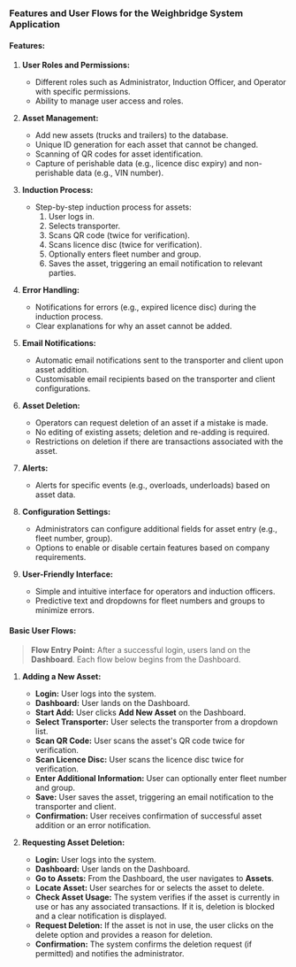 ### Features and User Flows for the Weighbridge System Application

#### Features:

1. **User Roles and Permissions:**

   - Different roles such as Administrator, Induction Officer, and Operator with specific permissions.
   - Ability to manage user access and roles.

2. **Asset Management:**

   - Add new assets (trucks and trailers) to the database.
   - Unique ID generation for each asset that cannot be changed.
   - Scanning of QR codes for asset identification.
   - Capture of perishable data (e.g., licence disc expiry) and non-perishable data (e.g., VIN number).

3. **Induction Process:**

   - Step-by-step induction process for assets:
     1. User logs in.
     2. Selects transporter.
     3. Scans QR code (twice for verification).
     4. Scans licence disc (twice for verification).
     5. Optionally enters fleet number and group.
     6. Saves the asset, triggering an email notification to relevant parties.

4. **Error Handling:**

   - Notifications for errors (e.g., expired licence disc) during the induction process.
   - Clear explanations for why an asset cannot be added.

5. **Email Notifications:**

   - Automatic email notifications sent to the transporter and client upon asset addition.
   - Customisable email recipients based on the transporter and client configurations.

6. **Asset Deletion:**

   - Operators can request deletion of an asset if a mistake is made.
   - No editing of existing assets; deletion and re-adding is required.
   - Restrictions on deletion if there are transactions associated with the asset.

7. **Alerts:**

   - Alerts for specific events (e.g., overloads, underloads) based on asset data.

8. **Configuration Settings:**

   - Administrators can configure additional fields for asset entry (e.g., fleet number, group).
   - Options to enable or disable certain features based on company requirements.

9. **User-Friendly Interface:**
   - Simple and intuitive interface for operators and induction officers.
   - Predictive text and dropdowns for fleet numbers and groups to minimize errors.

#### Basic User Flows:

> **Flow Entry Point:** After a successful login, users land on the **Dashboard**. Each flow below begins from the Dashboard.

1. **Adding a New Asset:**

   - **Login:** User logs into the system.
   - **Dashboard:** User lands on the Dashboard.
   - **Start Add:** User clicks **Add New Asset** on the Dashboard.
   - **Select Transporter:** User selects the transporter from a dropdown list.
   - **Scan QR Code:** User scans the asset's QR code twice for verification.
   - **Scan Licence Disc:** User scans the licence disc twice for verification.
   - **Enter Additional Information:** User can optionally enter fleet number and group.
   - **Save:** User saves the asset, triggering an email notification to the transporter and client.
   - **Confirmation:** User receives confirmation of successful asset addition or an error notification.

2. **Requesting Asset Deletion:**

   - **Login:** User logs into the system.
   - **Dashboard:** User lands on the Dashboard.
   - **Go to Assets:** From the Dashboard, the user navigates to **Assets**.
   - **Locate Asset:** User searches for or selects the asset to delete.
   - **Check Asset Usage:** The system verifies if the asset is currently in use or has any associated transactions. If it is, deletion is blocked and a clear notification is displayed.
   - **Request Deletion:** If the asset is not in use, the user clicks on the delete option and provides a reason for deletion.
   - **Confirmation:** The system confirms the deletion request (if permitted) and notifies the administrator.
